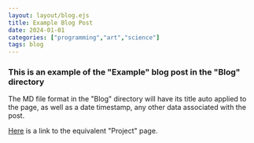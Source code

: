 ```yaml
---
layout: layout/blog.ejs
title: Example Blog Post
date: 2024-01-01
categories: ["programming","art","science"]
tags: blog
---
```

### This is an example of the "Example" blog post in the "Blog" directory

The MD file format in the "Blog" directory will have its title auto applied to the page, as well as a date timestamp,
any other data associated with the post.

[Here](/project/example) is a link to the equivalent "Project" page.
